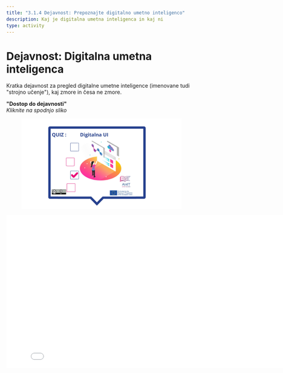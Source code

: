 ```yaml
---
title: "3.1.4 Dejavnost: Prepoznajte digitalno umetno inteligenco"
description: Kaj je digitalna umetna inteligenca in kaj ni
type: activity
---
```


# Dejavnost: Digitalna umetna inteligenca

Kratka dejavnost za pregled digitalne umetne inteligence (imenovane tudi "strojno učenje"), kaj zmore in česa ne zmore.

**"Dostop do dejavnosti"**  
_Kliknite na spodnjo sliko_

<figure>
  <img src="Images/VisuelQUIZDigitalAI-SI.jpg" alt="Digital AI"/>  
</figure>

<center><iframe width="818" height="404" src="3-1-4a-activity-what-type-of-ai/3-1-4a-Digital-AI.html" frameborder="0" allowfullscreen></iframe></center>
